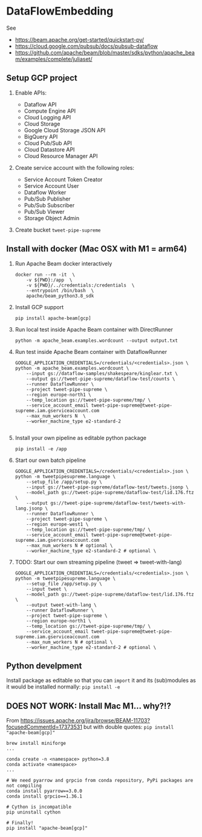 # DataFlowEmbedding

See 
* https://beam.apache.org/get-started/quickstart-py/
* https://cloud.google.com/pubsub/docs/pubsub-dataflow
* https://github.com/apache/beam/blob/master/sdks/python/apache_beam/examples/complete/juliaset/

## Setup GCP project

1. Enable APIs:
   - Dataflow API
   - Compute Engine API
   - Cloud Logging API
   - Cloud Storage
   - Google Cloud Storage JSON API
   - BigQuery API
   - Cloud Pub/Sub API
   - Cloud Datastore API
   - Cloud Resource Manager API

2. Create service account with the following roles:
    - Service Account Token Creator
    - Service Account User
    - Dataflow Worker
    - Pub/Sub Publisher
    - Pub/Sub Subscriber
    - Pub/Sub Viewer
    - Storage Object Admin

3. Create bucket `tweet-pipe-supreme`


## Install with docker (Mac OSX with M1 = arm64)

1. Run Apache Beam docker interactively
   ```
   docker run --rm -it  \
       -v ${PWD}:/app  \
       -v ${PWD}/../credentials:/credentials  \
       --entrypoint /bin/bash  \
       apache/beam_python3.8_sdk
   ```
2. Install GCP support
   ```
   pip install apache-beam[gcp]
   ```
3. Run local test inside Apache Beam container with DirectRunner
   ```
   python -m apache_beam.examples.wordcount --output output.txt
   ```
4. Run test inside Apache Beam container with DataflowRunner
   ```
   GOOGLE_APPLICATION_CREDENTIALS=/credentials/<credentials>.json \
   python -m apache_beam.examples.wordcount \
       --input gs://dataflow-samples/shakespeare/kinglear.txt \
       --output gs://tweet-pipe-supreme/dataflow-test/counts \
       --runner DataflowRunner \
       --project tweet-pipe-supreme \
       --region europe-north1 \
       --temp_location gs://tweet-pipe-supreme/tmp/ \
       --service_account_email tweet-pipe-supreme@tweet-pipe-supreme.iam.gserviceaccount.com
	   --max_num_workers N  \
	   --worker_machine_type e2-standard-2 
	   
   ```
   
5. Install your own pipeline as editable python package
   ```
   pip install -e /app

   ```
   
6. Start our own batch pipeline
   ```
   GOOGLE_APPLICATION_CREDENTIALS=/credentials/<credentials>.json \
   python -m tweetpipesupreme.language \
       --setup_file /app/setup.py \
       --input gs://tweet-pipe-supreme/dataflow-test/tweets.jsonp \
       --model_path gs://tweet-pipe-supreme/dataflow-test/lid.176.ftz \
       --output gs://tweet-pipe-supreme/dataflow-test/tweets-with-lang.jsonp \
       --runner DataflowRunner \
       --project tweet-pipe-supreme \
       --region europe-west1 \
       --temp_location gs://tweet-pipe-supreme/tmp/ \
       --service_account_email tweet-pipe-supreme@tweet-pipe-supreme.iam.gserviceaccount.com
	   --max_num_workers N # optional \
	   --worker_machine_type e2-standard-2 # optional \
   ```

7. TODO: Start our own streaming pipeline (tweet => tweet-with-lang)
   ```
   GOOGLE_APPLICATION_CREDENTIALS=/credentials/<credentials>.json \
   python -m tweetpipesupreme.language \
       --setup_file /app/setup.py \
       --input tweet \
       --model_path gs://tweet-pipe-supreme/dataflow-test/lid.176.ftz \
       --output tweet-with-lang \
       --runner DataflowRunner \
       --project tweet-pipe-supreme \
       --region europe-north1 \
       --temp_location gs://tweet-pipe-supreme/tmp/ \
       --service_account_email tweet-pipe-supreme@tweet-pipe-supreme.iam.gserviceaccount.com
	   --max_num_workers N # optional \
	   --worker_machine_type e2-standard-2 # optional \
   ```


## Python develpment

Install package as editable so that you can `import` it and 
its (sub)modules as it would be installed normally:
`pip install -e`


## DOES NOT WORK: Install Mac M1... why?!? 
From https://issues.apache.org/jira/browse/BEAM-11703?focusedCommentId=17373531
but with double quotes: `pip install "apache-beam[gcp]"`
```
brew install miniforge
...

conda create -n <namespace> python=3.8
conda activate <namespace>
...

# We need pyarrow and grpcio from conda repository, PyPi packages are not compiling
conda install pyarrow==3.0.0
conda install grpcio==1.36.1

# Cython is incompatible
pip uninstall cython

# Finally!
pip install "apache-beam[gcp]"
```
